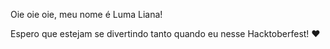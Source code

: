 Oie oie oie, meu nome é Luma Liana!

Espero que estejam se divertindo tanto quando eu nesse Hacktoberfest! ♥